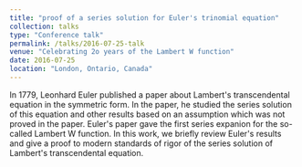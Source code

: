 ```yaml
---
title: "proof of a series solution for Euler's trinomial equation"
collection: talks
type: "Conference talk"
permalink: /talks/2016-07-25-talk
venue: "Celebrating 2o years of the Lambert W function"
date: 2016-07-25
location: "London, Ontario, Canada"
---
```


In 1779, Leonhard Euler published a paper about Lambert's transcendental equation in the symmetric form. In the paper, he studied the series solution of this equation and other results based on an assumption which was not proved in the paper. Euler's paper gave the first series expanion for the so-called Lambert W function. In this work, we briefly review Euler's results and give a proof to modern standards of rigor of the series solution of Lambert's transcendental equation.

